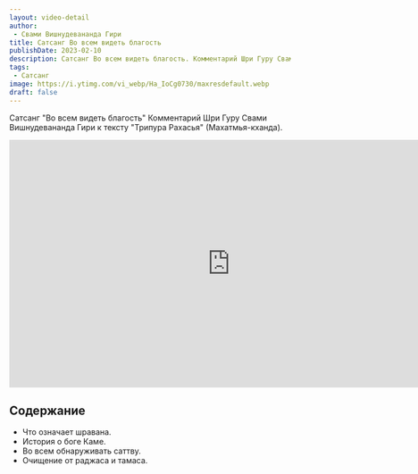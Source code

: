 ```yaml
---
layout: video-detail
author:
 - Свами Вишнудевананда Гири
title: Сатсанг Во всем видеть благость
publishDate: 2023-02-10
description: Сатсанг Во всем видеть благость. Комментарий Шри Гуру Свами Вишнудевананда Гири к тексту "Трипура Рахасья" (Махатмья-кханда).
tags: 
 - Сатсанг
image: https://i.ytimg.com/vi_webp/Ha_IoCg0730/maxresdefault.webp
draft: false
---
```


 Сатсанг "Во всем видеть благость"
Комментарий Шри Гуру Свами Вишнудевананда Гири к тексту "Трипура Рахасья" (Махатмья-кханда).

<iframe width="790" height="444" src="https://www.youtube.com/embed/Ha_IoCg0730" frameborder="0" allowfullscreen=""></iframe> 

## Содержание

- Что означает шравана.
- История о боге Каме.
- Во всем обнаруживать саттву.
- Очищение от раджаса и тамаса.
